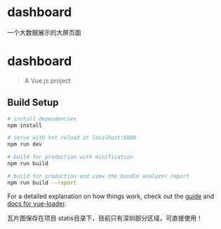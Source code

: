 # dashboard
一个大数据展示的大屏页面

# dashboard

> A Vue.js project

## Build Setup

``` bash
# install dependencies
npm install

# serve with hot reload at localhost:8080
npm run dev

# build for production with minification
npm run build

# build for production and view the bundle analyzer report
npm run build --report
```

For a detailed explanation on how things work, check out the [guide](http://vuejs-templates.github.io/webpack/) and [docs for vue-loader](http://vuejs.github.io/vue-loader).


瓦片图保存在项目 statis目录下，目前只有深圳部分区域，可直接使用！
